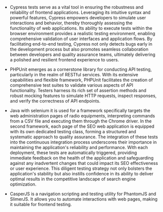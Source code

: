 - Cypress tests serve as a vital tool in ensuring the robustness and reliability of frontend applications. Leveraging its intuitive syntax and powerful features, Cypress empowers developers to simulate user interactions and behavior,
thereby thoroughly assessing the functionality of web applications. Its ability to execute tests within the browser environment provides a realistic testing environment, enabling comprehensive validation of user interfaces and application flows. 
By facilitating end-to-end testing, Cypress not only detects bugs early in the development process but also promotes seamless collaboration between developers and quality assurance teams, ultimately delivering a polished and resilient frontend experience to users.


- PHPUnit emerges as a cornerstone library for conducting API testing, particularly in the realm of RESTful services. With its extensive capabilities and flexible framework, 
PHPUnit facilitates the creation of comprehensive test suites to validate various aspects of API functionality. Testers harness its rich set of assertion methods and robust
mocking features to simulate HTTP requests, inspect responses, and verify the correctness of API endpoints.

- Java with selenium it is used for a framework specifically targets the web administration pages of radio equipments, interpreting commands from a CSV file and executing them through the Chrome driver.
In the second framework, each page of the SEO web application is equipped with its own dedicated testing class, forming a structured and systematic approach to quality assurance. 
The integration of these tests into the continuous integration process underscores their importance in maintaining the application's reliability and performance. With each deployment, these tests are automatically triggered,
providing immediate feedback on the health of the application and safeguarding against any inadvertent changes that could impact its SEO effectiveness or user experience. 
This diligent testing strategy not only bolsters the application's stability but also instills confidence in its ability to deliver optimal results in the competitive landscape of search engine optimization.

- CasperJS is a navigation scripting and testing utility for PhantomJS and SlimerJS. It allows you to automate interactions with web pages, making it suitable for frontend testing.
